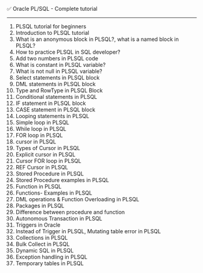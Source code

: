 
 
✅ Oracle PL/SQL - Complete tutorial 

*****************************************************************************
01. PLSQL tutorial for beginners
02. Introduction to PLSQL tutorial
03. What is an anonymous block in PLSQL?, what is a named block in PLSQL?
04. How to practice PLSQL in SQL developer?
05. Add two numbers in PLSQL code
06. What is constant in PLSQL variable? 
07. What is not null in PLSQL variable? 
08. Select statements in PLSQL block
09. DML statements in PLSQL block
10. Type and RowType in PLSQL Block
11. Conditional statements in PLSQL
12. IF statement in PLSQL block
13. CASE statement in PLSQL block
14. Looping statements in PLSQL
15. Simple loop in PLSQL
16. While loop in PLSQL
17. FOR loop in PLSQL
18. cursor in PLSQL
19. Types of Cursor in PLSQL
20. Explicit cursor in PLSQL
21. Cursor FOR loop in PLSQL
22. REF Cursor in PLSQL
23. Stored Procedure in PLSQL
24. Stored Procedure examples in PLSQL
25. Function in PLSQL
26. Functions- Examples in PLSQL
27. DML operations & Function Overloading in PLSQL
28. Packages in PLSQL
29. Difference between procedure and function
30. Autonomous Transaction in PLSQL
31. Triggers in Oracle
32. Instead of Trigger  in PLSQL,  Mutating table error in PLSQL
33. Collections in PLSQL
34. Bulk Collect in PLSQL
35. Dynamic SQL in PLSQL
36. Exception handling in PLSQL
37. Temporary tables in PLSQL